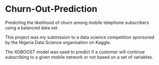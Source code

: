 # Churn-Out-Prediction
Predicting the likelihood of churn among mobile telephone subscribers using a balanced data set.

This project was my submission to a data science competition sponsored by the Nigeria Data Science organisation on Kaggle.

The XGBOOST model was used to predict if a customer will continue subscribing to a given mobile network or not based on a set of variables.
